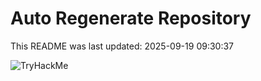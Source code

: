 # Auto Regenerate Repository

This README was last updated: 2025-09-19 09:30:37

 ![TryHackMe](https://tryhackme.com/badge/533634)